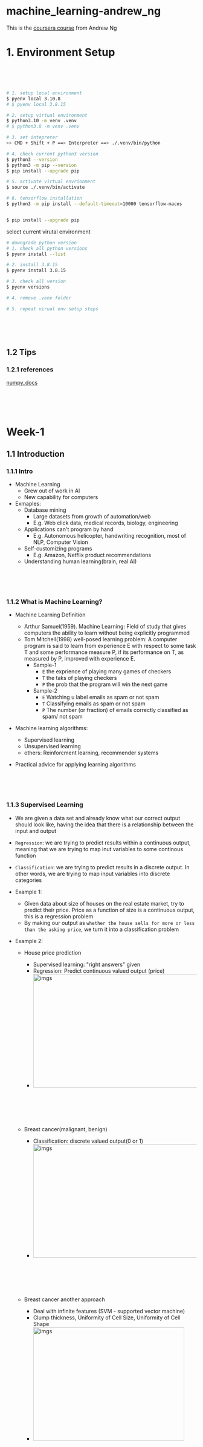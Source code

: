 # machine_learning-andrew_ng

This is the [coursera course](https://www.coursera.org/learn/machine-learning-course) from Andrew Ng

# 1. Environment Setup

<br><br><br>

```bash
# 1. setup local environment
$ pyenv local 3.10.8
# $ pyenv local 3.8.15

# 2. setup virtual environment
$ python3.10 -m venv .venv
# $ python3.8 -m venv .venv

# 3. set intepreter
>> CMD + Shift + P ==> Interpreter ==> ./.venv/bin/python

# 4. check current python3 version
$ python3 --version
$ python3 -m pip --version
$ pip install --upgrade pip

# 5. activate virtual envrionment
$ source ./.venv/bin/activate

# 6. tensorflow installation
$ python3 -m pip install --default-timeout=10000 tensorflow-macos


$ pip install --upgrade pip
```

select current virutal environment

```bash
# downgrade python version
# 1. check all python versions
$ pyenv install --list

# 2. install 3.8.15
$ pyenv install 3.8.15

# 3. check all version
$ pyenv versions

# 4. remove .venv folder

# 5. repeat virual env setup steps

```

<br><br><br>

## 1.2 Tips

### 1.2.1 references

[numpy_docs](https://numpy.org/doc/stable/index.html)

<br><br><br>

# Week-1

## 1.1 Introduction

### 1.1.1 Intro

- Machine Learning
  - Grew out of work in AI
  - New capability for computers
- Exmaples:
  - Database mining
    - Large datasets from growth of automation/web
    - E.g. Web click data, medical records, biology, engineering
  - Applications can't program by hand
    - E.g. Autonomous helicopter, handwriting recognition, most of NLP, Computer Vision
  - Self-customizing programs
    - E.g. Amazon, Netflix product recommendations
  - Understanding human learning(brain, real AI)

<br><br><br>

### 1.1.2 What is Machine Learning?

- Machine Learning Definition

  - Arthur Samuel(1959). Machine Learning: Field of study that gives computers the ability to learn without being explicitly programmed
  - Tom Mitchell(1998) well-posed learning problem: A computer program is said to learn from experience E with respect to some task T and some performance measure P, if its performance on T, as measured by P, improved with experience E.
    - Sample-1
      - `E` the exprience of playing many games of checkers
      - `T` the taks of playing checkers
      - `P` the prob that the program will win the next game
    - Sample-2
      - `E` Watching u label emails as spam or not spam
      - `T` Classifying emails as spam or not spam
      - `P` The number (or fraction) of emails correctly classified as spam/ not spam

- Machine learning algorithms:

  - Supervised learning
  - Unsupervised learning
  - others: Reinforcment learning, recommender systems

- Practical advice for applying learning algorithms

<br><br><br>

### 1.1.3 Supervised Learning

- We are given a data set and already know what our correct output should look like, having the idea that there is a relationship between the input and output
- `Regression`: we are trying to predict results within a continuous output, meaning that we are trying to map inut variables to some continous function

- `Classification`: we are trying to predict results in a discrete output. In other words, we are trying to map input variables into discrete categories

- Example 1:

  - Given data about size of houses on the real estate market, try to predict their price. Price as a function of size is a continuous output, this is a regression problem
  - By making our output as `whether the house sells for more or less than the asking price`, we turn it into a classification problem

- Example 2:

  - House price prediction

    - Supervised learning: "right answers" given
    - Regression: Predict continuous valued output (price)
    - <img src="./imgs/Xnip2023-02-09_14-55-58.jpg" alt="imgs" width="800" height="300"><br><br><br><br><br><br>

  - Breast cancer(malignant, benign)

    - Classification: discrete valued output(0 or 1)
    - <img src="./imgs/Xnip2023-02-09_14-59-40.jpg" alt="imgs" width="800" height="300"><br><br><br><br><br><br>

  - Breast cancer another approach
    - Deal with infinite features (SVM - supported vector machine)
    - Clump thickness, Uniformity of Cell Size, Uniformity of Cell Shape
    - <img src="./imgs/Xnip2023-02-09_15-01-53.jpg" alt="imgs" width="400" height="300"><br><br><br><br><br><br>

<br><br><br>

### 1.1.4 Unsupervised Learning

- Unsupervised Learning

  - We can derive structure from data where we don't neccessarily know the effect of the variables
  - we can derive this structure by clustering the data based on relationships among the variables in the data.
    - <img src="./imgs/Xnip2023-02-09_15-51-57.jpg" alt="imgs" width="350" height="300"><br><br><br><br><br><br>

- Example:
  - clustering: take a collection of 1,000,000 different genes, and find a way to automatically group these genes into groups that are somehow similar or related by different variables, such as lifespan, location, roles and so on
    - <img src="./imgs/Xnip2023-02-09_15-53-07.jpg" alt="imgs" width="800" height="200"><br><br><br><br><br><br>
    - <img src="./imgs/Xnip2023-02-09_15-54-07.jpg" alt="imgs" width="600" height="400"><br><br><br><br><br><br>
  - non-clustering: the "cocktail party algorithm", allows u to find structure in a chaotic environment (i.e. identityfing individual voices and music from a mesh of sounds at a cocktail party)
    - `[W,s,v] = svd((repmat(sum(x.*x, 1), size(x, 1), 1).*x)*x')`;
      - svd - singular value decomposition

<br><br><br>

## 1.2 Model and Cost Function

### 1.2.1 Model Representation

- x<sup>(i)</sup> denotes input
- y<sup>(i)</sup> denotes output
- (x<sup>(i)</sup>, y<sup>(i)</sup>); i = 1, ...,m - is called a training set
- to learn a function `h: X -> Y` so that h(x) i a "good" predictore for the corresponding value of y. this function called `hypothesis`

- Example
  - Housing Prices (Portland, OR)
    - supervised learning: given the "right answer" for each example in the data
    - Regression problem: predicted real-valued output
      - <img src="./imgs/Xnip2023-02-09_16-58-00.jpg" alt="imgs" width="600" height="250"><br><br><br><br><br><br>
      - <img src="./imgs/Xnip2023-02-09_16-59-09.jpg" alt="imgs" width="600" height="350"><br><br><br><br><br><br>
      - <img src="./imgs/Xnip2023-02-09_16-59-56.jpg" alt="imgs" width="600" height="350"><br><br><br><br><br><br>

### 1.2.2 Cost Function

- we can measure the accuracy of our hypothesis by using a `cost function`. this takes an average difference of all results of the hypothesis with inputs from x's and the actual ouput y's

  - <img src="./imgs/Xnip2023-02-13_15-00-33.jpg" alt="imgs" width="600" height="100"><br><br><br>
  - 1/2\*x where x is the mean of squares of h<sub>θ</sub>(x<sub>i</sub>) - y<sub>i</sub>, or the difference between `the predicted value and actual value` <br><br><br>

- this function is otherwise called the `Squared Error Function` or `Mean squared error`. The mean is halved (1/2) as a convenience for the computation of the gradient descent, ad the derivative term of the square function will cancel out the 1/2 term

  - <img src="./imgs/Xnip2023-02-13_14-53-25.jpg" alt="imgs" width="600" height="350"><br><br><br><br><br><br>
  - <img src="./imgs/Xnip2023-02-13_14-54-27.jpg" alt="imgs" width="600" height="350"><br><br><br><br><br><br>
  - <img src="./imgs/Xnip2023-02-13_14-54-49.jpg" alt="imgs" width="600" height="350"><br><br><br><br><br><br>

### 1.2.3 Cost Function Intuition I

- Our training data set is scattered on the x-y plane. We are trying to make a straight line pass through all these scattered data points. The best possible line will be such so that the average squared vertical distances of the scattered points from the line will be the least. In such case, the value of J(θ<sub>0</sub>, θ<sub>1</sub>) will be 0

  - <img src="./imgs/Xnip2023-02-13_15-39-44.jpg" alt="imgs" width="600" height="350"><br><br><br><br><br><br>

- when θ<sub>1</sub> = 1, we get a slope of 1 which goes through all single data in our model
- when θ<sub>1</sub> = 0.5, we see the vertical distance from out fit to the data points increase
  - <img src="./imgs/Xnip2023-02-13_15-39-15.jpg" alt="imgs" width="600" height="350"><br><br><br><br><br><br>
- we should try to minimize the cost function, in this case, θ<sub>1</sub> = 1 is our global minimum
  - <img src="./imgs/Xnip2023-02-13_15-26-07.jpg" alt="imgs" width="600" height="350"><br><br><br><br><br><br>

### 1.2.4 Cost Function Intuition II

- a contour line of two variable function has a constant value at all points of the same line
- The three green points below have the same value of J(θ<sub>0</sub>, θ<sub>1</sub>), the are found along the same line.

  - <img src="./imgs/Xnip2023-02-13_16-35-08.jpg" alt="imgs" width="600" height="350"><br><br><br><br><br><br>

- when θ<sub>0</sub> = 360 and θ<sub>1</sub> = 0, the value of J(θ<sub>0</sub>, θ<sub>1</sub>) contour plot gets closer to the center thus reducing the cost function error
  - <img src="./imgs/Xnip2023-02-13_16-38-21.jpg" alt="imgs" width="600" height="350"><br><br><br><br><br><br>
- the graph below minimizes the cost function as much as possible and consequently, the result of θ<sub>0</sub> and θ<sub>1</sub> tend to be around 0.12 and 250 respectively. Plotting those values on our graph seems to put our point in the center of the inner most `circle`

## 1.3 Parameter Learning

### 1.3.1 Gradient Descent

- we need to estimate the parameters in the hypothesis function. that's where `gradient descent` comes in. we put θ<sub>0</sub> on x axis and θ<sub>1</sub> on y axis, with the cost function on the vertical z axis.
- <img src="./imgs/Xnip2023-02-13_16-54-33.jpg" alt="imgs" width="600" height="350"><br><br><br><br><br><br>

  - if choose a different start point
    - <img src="./imgs/Xnip2023-02-13_16-54-56.jpg" alt="imgs" width="600" height="350"><br><br><br><br><br><br>

- the way we do this is by taking the derivative of our cost function. the slope of the tangent is the derivative at that point and it will give us a direction to move towards. - we make steps down the cost fucntion in the direction with the steepest descent - the size of each step is determined by the parameter `𝛂`, called learning rate

  - A smaller `𝛂` result in a smaller step
  - A larger `𝛂` result in a larger step
  - the direction in which the step is taken is determined by the partial derivative of J(θ<sub>0</sub>, θ<sub>1</sub>).
  - Depending on where on starts on the graph

- repeat until convergence:

  - j = 0,1 represents the feature index number
  - `:=` assignment operator
  - <img src="./imgs/Xnip2023-02-13_17-12-57.jpg" alt="imgs" width="300" height="70"><br><br><br><br><br><br>

- at each iteration j, one should simultaneously update the parameters θ<sub>1</sub>, θ<sub>2</sub>, ..., θ<sub>n</sub>. `Updating a specific parameter prior to calculating another one on the` j<sup>th</sup> `iteration would yield to a wrong implemention`

  - <img src="./imgs/Xnip2023-02-13_17-03-16.jpg" alt="imgs" width="600" height="350"><br><br><br><br><br><br>

<br><br><br>

### 1.3.2 Gradient Descent Intuition

- <img src="./imgs/Xnip2023-02-13_17-35-38.jpg" alt="imgs" width="600" height="350"><br><br><br><br><br><br>

- <img src="./imgs/Xnip2023-02-13_17-38-41.jpg" alt="imgs" width="600" height="350"><br><br><br><br><br><br>

- if θ<sub>1</sub> stays in local minimal, then it stays unchanged as slope is 0

  - <img src="./imgs/Xnip2023-02-13_17-40-12.jpg" alt="imgs" width="600" height="350"><br><br><br><br><br><br>

- Gradient descent can converge to local minimum, even with the learning rate `𝛂` fixed. As we approach a local minimum, gradient descent will automatically take smaller steps (slope to be 0 to the local minimum, so the slope is getting smaller). So no need to decrease `𝛂` over time
  - <img src="./imgs/Xnip2023-02-13_17-44-49.jpg" alt="imgs" width="600" height="350"><br><br><br><br><br><br>

<br><br><br>

### 1.3.3 Gradient Descent for linear regression

- Substitute our actual cost function and our actual hypothesis and modify equation to

  - m - size of the traning set
  - θ<sub>0</sub> - the constant
  - θ<sub>1</sub> - the constant, changing simultaneously with θ<sub>1</sub>
  - x<sub>i</sub>, y<sub>i</sub> are values of the given training set(data)
  - <img src="./imgs/Xnip2023-03-23_16-51-50.jpg" alt="imgs" width="600" height="350"><br><br><br><br><br><br>

- Derivative

  - <img src="./imgs/Xnip2023-03-23_16-55-36.jpg" alt="imgs" width="600" height="350"><br><br><br><br><br><br>

- The point of all this is that if we start with a guess for our hypothesis and then repeatedly apply these gradient descent equations, our hypothesis will become more and more accurate.

- `Batch Gradient Descent` (scale better in large dataset)

  - Each step of gradient descent uses all the training example
  - bowl shape - convex function
    - no local minimal but one global minimal
  - <img src="./imgs/Xnip2023-03-23_16-56-50.jpg" alt="imgs" width="600" height="350"><br><br><br><br><br><br>

- normal equation method

<br><br><br><br><br><br>

## 1.4 Linear Algrebra Review

<br><br><br>

### 1.4.1 Matrices and Vectors

- A<sub>ij</sub> = "i,j entry" in the i<sup>th</sup> row, j<sup>th</sup> column
- uppercase for matrix, lowercase for vector
- A vector with 'n' rows is referred to as an 'n'-dimensional vector.
- v<sub>j</sub> refers to the element in the ith row of the vector
- all our vectors and matrices will be 1-indexed. Note that for some programming languages, the arrays are 0-indexed.
- "Scalar" means that an object is a single value, not a vector or matrix.
- ℝ refers to the set of scalar real numbers.
- ℝ<sup>n</sup> refers to the set of n-dimensional vectors of real numbers

```py
% The ; denotes we are going back to a new row.
A = [1, 2, 3; 4, 5, 6; 7, 8, 9; 10, 11, 12]

% Initialize a vector
v = [1;2;3]

% Get the dimension of the matrix A where m = rows and n = columns
[m,n] = size(A)

% You could also store it this way
dim_A = size(A)

% Get the dimension of the vector v
dim_v = size(v)

% Now let's index into the 2nd row 3rd column of matrix A
A_23 = A(2,3)

```

<br><br><br>

### 1.4.2 Addition and Scalar mutiplication

- Addition and subtraction are element-wise
- In scalar multiplication, we simply multiply every element by the scalar value
- In scalar division, we simply divide every element by the scalar value

<br><br><br>

### 1.4.3 Matrix vector multiplication

- The result is a vector. The number of columns of the matrix must equal the number of rows of the vector.
- An m x n matrix multiplied by an n x 1 vector results in an m x 1 vector.

<br><br><br>

### 1.4.4 Matrix matrix multiplication

- <img src="./imgs/Xnip2023-03-23_19-06-04.jpg" alt="imgs" width="600" height="350"><br><br><br><br><br><br>

- prediction of first h<sub>θ</sub>

  - <img src="./imgs/Xnip2023-03-23_19-13-39.jpg" alt="imgs" width="600" height="350"><br><br><br><br><br><br>

- An m x n matrix multiplied by an n x o matrix results in an m x o matrix. In the above example, a 3 x 2 matrix times a 2 x 2 matrix resulted in a 3 x 2 matrix.

<br><br><br>

### 1.4.5 Matrix multiplication properties

- Commutative

  - reverse the order of matrices muliplication, it even result in different dimensions
  - <img src="./imgs/Xnip2023-03-23_19-21-25.jpg" alt="imgs" width="600" height="350"><br><br><br><br><br><br>

- Associative

  - <img src="./imgs/Xnip2023-03-23_19-20-59.jpg" alt="imgs" width="600" height="350"><br><br><br><br><br><br>

- `Identity Matrix`
  - <img src="./imgs/Xnip2023-03-23_19-25-39.jpg" alt="imgs" width="600" height="350"><br><br><br><br><br><br>

<br><br><br>

### 1.4.6 inverse and transpose

- Matrix inverse

  - [calculate inverse of matrix manually](https://www.youtube.com/watch?v=Fg7_mv3izR0)
  - <img src="./imgs/Xnip2023-03-23_19-40-09.jpg" alt="imgs" width="600" height="350"><br><br><br><br><br><br>

- Matrix transpose
  - <img src="./imgs/Xnip2023-03-23_19-43-46.jpg" alt="imgs" width="600" height="350"><br><br><br><br><br><br>

<br><br><br><br><br><br>

# Week-2

<br><br><br>

## 2.1 Environment setup instructions

<br><br><br>

## 2.2 Multivariate Linear Regression

<br><br><br>

### 2.2.1 Multiple Features

- Notation:

  - n = the number of features
  - m = the number of training examples
  - x<sup>(i)</sup> = input (features) of i<sup>th</sup> training example
  - x<sup>(i)</sup><sub>j</sub> = value of feature j in i<sup>th</sup> training example

  - <img src="./imgs/Xnip2023-03-27_08-23-03.jpg" alt="imgs" width="600" height="350"><br><br><br><br><br><br>

- hypothesis
  - The multivariable form of the hypothesis function accommodating these multiple features is as follows:
    - <img src="./imgs/Xnip2023-03-27_08-30-03.jpg" alt="imgs" width="700" height="80"><br><br><br>
  - 0 feature x<sup>(i)</sup><sub>0</sub> = 1
  - we can think about θ<sub>0</sub> as the basic price of a house, θ<sub>1</sub> as the price per square meter, θ<sub>2</sub> as the price per floor, etc. x<sub>1</sub> will be the number of square meters in the house, x<sub>2</sub> the number of floors, etc.
  - <img src="./imgs/Xnip2023-03-27_08-28-42.jpg" alt="imgs" width="600" height="350"><br><br><br><br><br><br>

<br><br><br>

### 2.2.2 Gradient Descent for multiple variables

- Basic theory

  - <img src="./imgs/Xnip2023-03-27_08-36-08.jpg" alt="imgs" width="600" height="350"><br><br><br><br><br><br>

- Gradient Descent

  - the gradient descent equation itself is generally the same form; we just have to repeat it for our 'n' features
  - <img src="./imgs/Xnip2023-03-27_08-40-44.jpg" alt="imgs" width="600" height="350"><br><br><br>

  - repeat until convergence:
  - <img src="./imgs/Xnip2023-03-27_08-41-41.jpg" alt="imgs" width="600" height="100"><br><br><br><br><br><br>

<br><br><br>

### 2.2.3 Gradient Descent in Practice I - Feature Scaling

- We can speed up gradient descent by having each of our input values in roughly the same range.

- `Feature Scaling`
  - Idea **make sure features are on a similar scale**.
    - or gradient descent will take a long time to converge
    - <img src="./imgs/Xnip2023-03-27_08-59-57.jpg" alt="imgs" width="600" height="350"><br><br><br><br><br><br>
  - get every feature into approximately a -1 <= x<sub>i</sub> <= 1 range
    - <img src="./imgs/Xnip2023-03-27_09-02-24.jpg" alt="imgs" width="600" height="350"><br><br><br><br><br><br>
- `Mean normalization`
  - Replace x<sub>i</sub> with x<sub>i</sub> - 𝜇<sub>i</sub> to make features have approximately zero mean (do not apply to x<sub>0</sub> = 1)
  - 𝜇<sub>i</sub> - `average` of all the values for feature (i)
  - s<sub>i</sub> - range of (max_value - min_value), the standard deviation
  - <img src="./imgs/Xnip2023-03-27_09-10-12.jpg" alt="imgs" width="600" height="350"><br><br><br><br><br><br>

<br><br><br>

### 2.2.4 Gradient Descent in Practice II - Learning Rate

- Gradient descent

  - **Debugging gradient descent**: how to make sure gradient descent is working correctly
    J(θ) should decrease after every iteration

    - <img src="./imgs/Xnip2023-03-27_09-21-54.jpg" alt="imgs" width="600" height="350"><br><br><br><br><br><br>

  - **Automatic convergence test**: eclare convergence if J(θ) decreases by less than E in one iteration, where E is some small value such as 10<sup>−3</sup>. However in practice it's difficult to choose this threshold value

  - how to choose learning rate `𝛼`
    - <img src="./imgs/Xnip2023-03-27_09-16-54.jpg" alt="imgs" width="500" height="100"><br><br><br><br><br><br>
    - if graph as below, the cost function is increasing, you probably need use a smaller learning rate `𝛼`
    - for sufficiently small `𝛼`, J(θ) should decrease on every iteration
    - but if `𝛼` is too small, gradient descent can be slow to converge
      - <img src="./imgs/Xnip2023-03-27_09-25-33.jpg" alt="imgs" width="600" height="350"><br><br><br><br><br><br>

- Summary
  - if `𝛼` is too small: slow convergence
  - if `𝛼` is too large: J(θ) may not decrease on every iteration; may not converge
  - to chooes `𝛼`, try (3x than previous)
    - .... -.001, 0.003, 0.01, 0.03, 0.1, 0.3, 1, ...

<br><br><br>

### 2.2.5 Features and Polynomial Regression

- Housing prices prediction

  - h<sub></sub>(x) = θ<sub>0</sub> + θ<sub>1</sub> x _frontage_ + θ<sub>2</sub> x _depth_
    - <img src="./imgs/Xnip2023-03-27_09-56-04.jpg" alt="imgs" width="600" height="350"><br><br><br><br><br><br>

- Choice of features

## 2.3 Computing Parameters Analytically

<br><br><br>

### 2.3.1 Normal Equation

- Intuition

  - how to minimize a quadratic function?
  - <img src="./imgs/Xnip2023-03-27_10-30-54.jpg" alt="imgs" width="600" height="350"><br><br><br><br><br><br>

- Equation

  - <img src="./imgs/Xnip2023-03-27_10-31-38.jpg" alt="imgs" width="600" height="350"><br><br><br><br><br><br>

- example

  - <img src="./imgs/Xnip2023-03-27_10-50-27.jpg" alt="imgs" width="600" height="350"><br><br><br><br><br><br>

- 𝜃 = (X<sup>T</sup> X)<sup>-1</sup> X<sup>T</sup> y

  - <img src="./imgs/Xnip2023-03-30_08-41-57.jpg" alt="imgs" width="600" height="350"><br><br><br><br><br><br>

- when `gradient descent`, when `normal equation`
  - <img src="./imgs/Xnip2023-03-30_08-45-49.jpg" alt="imgs" width="600" height="350"><br><br><br><br><br><br>

<br><br><br>

### 2.3.2 Normal Equation Noninvertibility

- Normal equation

  - <img src="./imgs/Xnip2023-03-30_08-58-14.jpg" alt="imgs" width="600" height="350"><br><br><br><br><br><br>

- what if is X<sup>T</sup>X non-invertible `Rarely`
  - Redundant features (linearly dependent) `Delete redundant feature`
    - e.g. x1 = size in feet<sup>2</sup>
    - x2 = size in m<sup>2</sup>
  - Too many features (e.g. m <= n)
    - Delete some features, or use regularization

<br><br><br>

## 2.4 Submitting Programming Assignments

### 2.4.1 Working on and submitting programming assignments (using python package - numpy)

<br><br><br><br><br><br>

## 2.5 Python/ Octave/ Matlab tutorial

### 2.5.7 Vectorization

- <img src="./imgs/Xnip2023-04-03_15-55-32.jpg" alt="imgs" width="600" height="350"><br><br><br><br><br><br>
- <img src="./imgs/Xnip2023-04-03_15-59-39.jpg" alt="imgs" width="600" height="350"><br><br><br><br><br><br>
- <img src="./imgs/Xnip2023-04-03_16-00-37.jpg" alt="imgs" width="600" height="350"><br><br><br><br><br><br>
- <img src="./imgs/Xnip2023-04-03_16-11-10.jpg" alt="imgs" width="600" height="350"><br><br><br><br><br><br>

<br><br><br><br><br><br>

# Week-3

## 3.1 Classification and Representation

### 3.1.1 Logistic regression - Classification

1. classification
   - we will focus on the **binary classification problem** in which y can take on only two values, 0 and 1.
   - <img src="./imgs/Xnip2023-04-03_16-24-29.jpg" alt="imgs" width="600" height="350"><br><br><br><br><br><br>
   - <img src="./imgs/Xnip2023-04-03_16-36-13.jpg" alt="imgs" width="600" height="350"><br><br><br><br><br><br>
   - <img src="./imgs/Xnip2023-04-03_16-39-13.jpg" alt="imgs" width="600" height="350"><br><br><br><br><br><br>

### 3.1.2 Logistic regression - Hypothesis representation

1. Logistic Regression Model
   - <img src="./imgs/Xnip2023-04-04_07-39-58.jpg" alt="imgs" width="600" height="350"><br><br><br><br><br><br>
2. interpretation of Hypothesis output
   - probability that y = 1, given x, parameterized by θ
   - <img src="./imgs/Xnip2023-04-04_07-44-54.jpg" alt="imgs" width="600" height="350"><br><br><br><br><br><br>

### 3.1.3 Logistic regression - Decision Boundary

1. Logistic regression

   - <img src="./imgs/Xnip2023-04-04_07-53-12.jpg" alt="imgs" width="600" height="350"><br><br><br><br><br><br>
   - <img src="./imgs/Xnip2023-04-04_08-09-32.jpg" alt="imgs" width="300" height="100"><br><br><br><br><br><br>

2. Decision Boundary

   - this line called decision boundary
   - <img src="./imgs/Xnip2023-04-04_07-58-50.jpg" alt="imgs" width="600" height="350"><br><br><br><br><br><br>

3. Non-linear decision boundaries
   - <img src="./imgs/Xnip2023-04-04_08-06-54.jpg" alt="imgs" width="600" height="350"><br><br><br><br><br><br>

<br><br><br><br><br><br>

## 3.2 Logistic Regression Model

### 3.2.1 Cost Function

1. Cost function

   - <img src="./imgs/Xnip2023-04-04_09-10-50.jpg" alt="imgs" width="600" height="350"><br><br><br><br><br><br>
   - <img src="./imgs/Xnip2023-04-04_09-15-22.jpg" alt="imgs" width="600" height="350"><br><br><br><br><br><br>

2. Logistic regression cost function
   - <img src="./imgs/Xnip2023-04-04_09-20-20.jpg" alt="imgs" width="600" height="350"><br><br><br><br><br><br>
   - y = 1
     - If our correct answer 'y' is 0, then the cost function will be 0 if our hypothesis function also outputs 0. If our hypothesis approaches 1, then the cost function will approach infinity.
     - <img src="./imgs/Xnip2023-04-04_09-22-32.jpg" alt="imgs" width="600" height="350"><br><br><br><br><br><br>
   - y = 0
     - If our correct answer 'y' is 1, then the cost function will be 0 if our hypothesis function outputs 1. If our hypothesis approaches 0, then the cost function will approach infinity.
     - <img src="./imgs/Xnip2023-04-04_09-28-43.jpg" alt="imgs" width="600" height="350"><br><br><br><br><br><br>

### 3.2.2 Simplified cost function and gradient descent

1. logistic regression cost function

   - <img src="./imgs/Xnip2023-04-04_09-46-57.jpg" alt="imgs" width="600" height="350"><br><br><br><br><br><br>
   - <img src="./imgs/Xnip2023-04-04_09-49-09.jpg" alt="imgs" width="600" height="350"><br><br><br><br><br><br>
   - vectorized implementation
     - <img src="./imgs/Xnip2023-04-04_10-05-42.jpg" alt="imgs" width="600" height="350"><br><br><br><br><br><br>

2. Gradient Descent
   - <img src="./imgs/Xnip2023-04-04_09-51-26.jpg" alt="imgs" width="600" height="350"><br><br><br><br><br><br>
   - <img src="./imgs/Xnip2023-04-04_10-02-29.jpg" alt="imgs" width="600" height="350"><br><br><br><br><br><br>

### 3.2.3 Advanced optimization

1. optimization

   - <img src="./imgs/Xnip2023-04-04_10-09-33.jpg" alt="imgs" width="600" height="350"><br><br><br><br><br><br>
   - Conjugate gradient
   - [BFGS](https://en.wikipedia.org/wiki/Broyden%E2%80%93Fletcher%E2%80%93Goldfarb%E2%80%93Shanno_algorithm)
   - [L-BFGS](https://en.wikipedia.org/wiki/Limited-memory_BFGS)
     - <img src="./imgs/Xnip2023-04-04_10-27-44.jpg" alt="imgs" width="600" height="350"><br><br><br><br><br><br>

2. example
   - <img src="./imgs/Xnip2023-04-04_10-58-17.jpg" alt="imgs" width="600" height="350"><br><br><br><br><br><br>
   - <img src="./imgs/Xnip2023-04-04_16-35-55.jpg" alt="imgs" width="600" height="350"><br><br><br><br><br><br>

<br><br><br><br><br><br>

## 3.3 Multiclass Classification

### 3.3.1 Multiclass classification: one-vs-all

1. Multiclass classification

   - <img src="./imgs/Xnip2023-04-04_16-41-15.jpg" alt="imgs" width="600" height="350"><br><br><br><br><br><br>
   - <img src="./imgs/Xnip2023-04-04_16-42-30.jpg" alt="imgs" width="600" height="350"><br><br><br><br><br><br>

2. one-vs-all (one-vs-rest)
   - <img src="./imgs/Xnip2023-04-04_16-45-26.jpg" alt="imgs" width="600" height="350"><br><br><br><br><br><br>
   - <img src="./imgs/Xnip2023-04-04_16-54-41.jpg" alt="imgs" width="600" height="350"><br><br><br><br><br><br>

<br><br><br><br><br><br>

## 3.4 Solving the problem of overfitting

### 3.4.1 The problem of overfitting

1. Linear regression

   - <img src="./imgs/Xnip2023-04-04_17-38-16.jpg" alt="imgs" width="600" height="350"><br><br><br><br><br><br>

2. Logistic regression

   - <img src="./imgs/Xnip2023-04-04_17-40-59.jpg" alt="imgs" width="600" height="350"><br><br><br><br><br><br>

3. Addressing overfitting

   - <img src="./imgs/Xnip2023-04-04_17-43-42.jpg" alt="imgs" width="600" height="350"><br><br><br><br><br><br>

   - Options:
     1. Reduce number of features
        - Manually select which features to keep
        - model selection algorithm (later in course)
     2. Regularization
        - Keep all the features, but reduce magnitude/ values of parameters
        - Regularization works well when we have a lot of slightly useful features (Works well when we have a lot of features, each of which contributes a bit to predicting y.)

### 3.4.2 Cost function

1. Intuition
   - <img src="./imgs/Xnip2023-04-19_10-04-15.jpg" alt="imgs" width="600" height="350"><br><br><br><br><br><br>
2. `Regularization`

   - <img src="./imgs/Xnip2023-04-19_09-55-27.jpg" alt="imgs" width="600" height="350"><br><br><br><br><br><br>
   - <img src="./imgs/Xnip2023-04-19_09-59-15.jpg" alt="imgs" width="600" height="350"><br><br><br><br><br><br>

3. if 𝞴 is too large (regularization parameter)
   - <img src="./imgs/Xnip2023-04-19_10-02-47.jpg" alt="imgs" width="600" height="350"><br><br><br><br><br><br>

### 3.4.3 Regularized Linear Regression

1. Regularized linear regression
   - <img src="./imgs/Xnip2023-04-23_06-41-53.jpg" alt="imgs" width="600" height="350"><br><br><br><br><br><br>
2. Gradient descent

   - <img src="./imgs/Xnip2023-04-19_10-25-40.jpg" alt="imgs" width="600" height="350"><br><br><br><br><br><br>

3. Normal equation

   - <img src="./imgs/Xnip2023-04-19_10-28-32.jpg" alt="imgs" width="600" height="350"><br><br><br><br><br><br>

4. Non-invertibility (optional/ advanced)

### 3.4.4 Regularized Logistic Regression

- Regularized Logistic Regression
  - <img src="./imgs/Xnip2023-04-23_06-51-02.jpg" alt="imgs" width="600" height="350"><br><br><br><br><br><br>
- Gradient descent
  - <img src="./imgs/Xnip2023-04-23_06-50-36.jpg" alt="imgs" width="600" height="350"><br><br><br><br><br><br>
- Advanced optimization
  - <img src="./imgs/Xnip2023-04-23_06-56-45.jpg" alt="imgs" width="600" height="350"><br><br><br><br><br><br>

<br><br><br><br><br><br>

# Week-4

## 4.1 Motivations

### 4.1.1 Non-linear Hypotheses

1. Non-linear classification
   - <img src="./imgs/Xnip2023-04-23_07-30-26.jpg" alt="imgs" width="600" height="350"><br><br><br><br><br><br>
2. Computer vision; car detection

   - <img src="./imgs/Xnip2023-04-23_07-31-58.jpg" alt="imgs" width="600" height="350"><br><br><br><br><br><br>
   - <img src="./imgs/Xnip2023-04-23_07-32-19.jpg" alt="imgs" width="600" height="350"><br><br><br><br><br><br>
   - <img src="./imgs/Xnip2023-04-23_07-37-38.jpg" alt="imgs" width="600" height="350"><br><br><br><br><br><br>

   - features = (50 \* 50)<sup>2</sup> / 2

<br><br><br><br><br><br>

### 4.1.2 Neurons and the Brain

1. Neural Networks

   - Origins: Algorithms that try to mimic the brain
   - Was very widely used in 80s and early 90s; popularity diminished in late 90s
   - Recent resurgence: state-of-the-art technique for many applications

2. the 'one learning algorithm' hypothesis

   - Auditory cortex learns to see
   - <img src="./imgs/Xnip2023-04-23_07-48-53.jpg" alt="imgs" width="600" height="350"><br><br><br><br><br><br>
   - somatosensory cortex learns to see
   - <img src="./imgs/Xnip2023-04-23_07-51-07.jpg" alt="imgs" width="600" height="350"><br><br><br><br><br><br>
   - <img src="./imgs/Xnip2023-04-23_07-53-50.jpg" alt="imgs" width="600" height="350"><br><br><br><br><br><br>

## 4.2 Neural Networks

## 4.2.1 Model Representation I

1. Neuron in the brain

   - <img src="./imgs/Xnip2023-04-23_09-58-29.jpg" alt="imgs" width="600" height="350"><br><br><br><br><br><br>
   - <img src="./imgs/Xnip2023-04-23_10-01-04.jpg" alt="imgs" width="600" height="350"><br><br><br><br><br><br>

2. Neuron model: logistic unit

   - <img src="./imgs/Xnip2023-04-23_10-41-16.jpg" alt="imgs" width="600" height="350"><br><br><br><br><br><br>

3. Neural Network

   - <img src="./imgs/Xnip2023-04-23_10-49-41.jpg" alt="imgs" width="600" height="350"><br><br><br><br><br><br>
   - <img src="./imgs/Xnip2023-04-23_10-54-10.jpg" alt="imgs" width="600" height="350"><br><br><br><br><br><br>

   - **If network has s<sub>j</sub> units in layer j and s<sub>j+1</sub> units in layer j+1, then θ<sup>(j)</sup> will be of dimension s<sub>j+1</sub> X (s<sub>j</sub>+1)**
   - The +1 comes from the addition in θ<sup>(j)</sup> of the "bias nodes," x<sub>0</sub> and θ<sub>0</sub><sup>(j)</sup>. `In other words the output nodes will not include the bias nodes while the inputs will.`
   - Example: If layer 1 has 2 input nodes and layer 2 has 4 activation nodes. Dimension ofθ<sup>(1)</sup> is going to be 4x3 where s<sub>j</sub>=2 and s<sub>j+1</sub> =4, so s<sub>j+1</sub> x (s<sub>j</sub> + 1) = 4 x 3

## 4.2.2 Model Representation II

[link](https://www.coursera.org/learn/machine-learning-course/supplement/YlEVx/model-representation-ii)

1. Forward propagation: Vectorized implementation

   - <img src="./imgs/Xnip2023-04-24_09-15-53.jpg" alt="imgs" width="600" height="350"><br><br><br><br><br><br>

2. Neural Network learning its own features

   - <img src="./imgs/Xnip2023-04-24_09-20-48.jpg" alt="imgs" width="600" height="350"><br><br><br><br><br><br>

3. Other network architecture
   - <img src="./imgs/Xnip2023-04-24_09-26-38.jpg" alt="imgs" width="600" height="350"><br><br><br><br><br><br>

## 4.3 Applications

### 4.3.1 Examples and Intuitions I

1. Non-linear claasification example: XOR/ XNOR

   - <img src="./imgs/Xnip2023-04-24_09-49-52.jpg" alt="imgs" width="600" height="350"><br><br><br><br><br><br>

2. Simple example: AND

   - <img src="./imgs/Xnip2023-04-24_10-01-14.jpg" alt="imgs" width="600" height="350"><br><br><br><br><br><br>

3. Example: OR function
   - <img src="./imgs/Xnip2023-04-24_10-01-14.jpg" alt="imgs" width="600" height="350"><br><br><br><br><br><br>

### 4.3.2 Examples and Intuitions II

1. Negation

   - if and only if x1 = x2 = 0, h(x) = 1
   - <img src="./imgs/Xnip2023-04-24_10-12-43.jpg" alt="imgs" width="600" height="350"><br><br><br><br><br><br>

2. Putting it together: x1 XNOR x2

   - <img src="./imgs/Xnip2023-04-24_10-20-12.jpg" alt="imgs" width="600" height="350"><br><br><br><br><br><br>

3. Neural Network intuition

   - <img src="./imgs/Xnip2023-04-24_10-21-00.jpg" alt="imgs" width="600" height="350"><br><br><br><br><br><br>

4. Handwritten digit classification
   - <img src="./imgs/Xnip2023-04-24_10-25-50.jpg" alt="imgs" width="600" height="350"><br><br><br><br><br><br>

### 4.3.3 Multiclass Classification

1. multiple output units: one-vs-all

   - <img src="./imgs/Xnip2023-04-24_11-09-07.jpg" alt="imgs" width="600" height="350"><br><br><br><br><br><br>
   - <img src="./imgs/Xnip2023-04-24_11-10-37.jpg" alt="imgs" width="600" height="350"><br><br><br><br><br><br>

2. Question
   - `add one more bias unit`: `(5 + 1) x 10`
   - <img src="./imgs/Xnip2023-04-24_11-14-16.jpg" alt="imgs" width="600" height="350"><br><br><br><br><br><br>

## 4.4 Review

<br><br><br><br><br><br>

# 5. Neural Network Learning

## 5.1 Cost Function and Backpropagation

### 5.1.1 Cost Function

1. Neural Network (classification)
   - <img src="./imgs/Xnip2023-04-25_08-58-11.jpg" alt="imgs" width="600" height="350"><br><br><br><br><br><br>
2. Cost function
   - the doulbe sum simply adds up the logistic regression costs calculated for each cell in the ouput layer
   - the triple sum simply adds up the squares of all the individual Θs in the entire network
   - the i in the triple sum does not refer to training example i
   - <img src="./imgs/Xnip2023-04-25_09-16-42.jpg" alt="imgs" width="600" height="350"><br><br><br><br><br><br>

### 5.1.2 Backpropagation Algorithm

- Backpropagation is neural-network terminology for minimizing our cost function.
- [doc_ref](https://www.coursera.org/learn/machine-learning-course/supplement/pjdBA/backpropagation-algorithm)

1. Gradient computation

   - <img src="./imgs/Xnip2023-04-25_09-33-57.jpg" alt="imgs" width="600" height="350"><br><br><br><br><br><br>
   - <img src="./imgs/Xnip2023-04-25_09-33-33.jpg" alt="imgs" width="600" height="350"><br><br><br><br><br><br>

2. Gradient computation: Backpropagation algorithm

   - inorder to compute derivative, use backpropagation
   - a<sup>(4)</sup><sub>j</sub> - activation of layer 4 node j unit
   - y<sub>j</sub> - j<sub>th</sub> element of vector y in our label training set
   - <img src="./imgs/Xnip2023-04-25_09-43-46.jpg" alt="imgs" width="600" height="350"><br><br><br><br><br><br>

3. Backpropagation algorithm
   - <img src="./imgs/Xnip2023-04-25_09-47-28.jpg" alt="imgs" width="600" height="350"><br><br><br><br><br><br>

### 5.1.3 Backpropagation Intuition

1. Forward propagation

   - <img src="./imgs/Xnip2023-06-20_11-24-23.jpg" alt="imgs" width="600" height="350"><br><br><br><br><br><br>

2. what is backpropagation doing?

   - <img src="./imgs/Xnip2023-06-20_11-26-37.jpg" alt="imgs" width="600" height="350"><br><br><br><br><br><br>

3. Forward propagation

   - difference between actual value y<sup>(i)</sup> and what was the value predicted a<sup>(4)</sup><sub>1</sub>
   - <img src="./imgs/Xnip2023-06-20_11-36-00.jpg" alt="imgs" width="600" height="350"><br><br><br><br><br><br>

4. [Reading](https://www.coursera.org/learn/machine-learning-course/supplement/v5Bu8/backpropagation-intuition)
   - <img src="./imgs/Xnip2023-06-20_12-33-42.jpg" alt="imgs" width="600" height="350"><br><br><br><br><br><br>



<br><br><br>

## 5.2 Backpropagation in Practice 

<br><br><br>

### 5.2.1 Implementation note: unrollling parameters

0. Principle

   - In order to use optimizing functions such as "fminunc()", we will want to "unroll" all the elements and put them into one long vector:

1. Example

   - pullout 1 ~ 110, then pullout 111~220, then pollout 221~231 elements
   - <img src="./imgs/Xnip2023-06-20_13-26-01.jpg" alt="imgs" width="600" height="350"><br><br><br><br><br><br>

   - 1~60, 61~71
   - <img src="./imgs/Xnip2023-06-20_13-30-00.jpg" alt="imgs" width="600" height="350"><br><br><br><br><br><br>

2. Learning algorithm
   - <img src="./imgs/Xnip2023-06-20_14-07-11.jpg" alt="imgs" width="600" height="350"><br><br><br><br><br><br>

<br><br><br>

### 5.2.2 Gradient Checking

1. Numerical estimation of gradients

   - <img src="./imgs/Xnip2023-06-21_09-03-35.jpg" alt="imgs" width="600" height="350"><br><br><br><br><br><br>

2. Parameter vector θ

   - <img src="./imgs/Xnip2023-06-21_09-11-28.jpg" alt="imgs" width="600" height="350"><br><br><br><br><br><br>

3. Calculation

   - <img src="./imgs/Xnip2023-06-21_09-14-53.jpg" alt="imgs" width="600" height="350"><br><br><br><br><br><br>

4. Implementation Note:

   - Implement backprop to compute `DVec` (unrolled D<sup>(1)</sup>, D<sup>(2)</sup>, D<sup>(3)</sup>) .
   - Implement numerical gradient check to compute `gradApprox`
   - Make sure they give similar values
   - Turn off gradient checking. Using backprop code forlearing
   - numberical estimation of gradients is very `computational expensive`

5. Important
   - Be sure to disable your gradient checking code before training your classifier.If you run numerical gradient computation on every iteration of gradient descent (or in the inner loop of `costFuction(...)`) your code will be very slow

<br><br><br>

### 5.2.3 Random Initialization

1. Zero initialization

   - when backpropagate, all nodes will update to the same value repeatedly.
   - <img src="./imgs/Xnip2023-06-21_09-41-23.jpg" alt="imgs" width="600" height="350"><br><br><br><br><br><br>

2. Random initialization: symmetry breaking

   - instead we can randomly initialize our weights for our 𝜣 matrices using the follwing method
   - <img src="./imgs/Xnip2023-06-21_09-44-45.jpg" alt="imgs" width="600" height="350"><br><br><br><br><br><br>
   - hence we initialize each 𝜣<sup>(l)</sup><sub>ij</sub>, l - hidden layer l. to a randome value between [-𝜀,𝜀]. Using the above formula guarantees that we get the desired bound. the same procedure applies to all the 𝜣's

   ```python
    # If the dimensions of Theta1 is 10x11, Theta2 is 10x11 and Theta3 is 1x11.

    Theta1 = rand(10,11) * (2 * INIT_EPSILON) - INIT_EPSILON;
    Theta2 = rand(10,11) * (2 * INIT_EPSILON) - INIT_EPSILON;
    Theta3 = rand(1,11) * (2 * INIT_EPSILON) - INIT_EPSILON;
   ```

3. quiz
   - <img src="./imgs/Xnip2023-06-21_09-48-00.jpg" alt="imgs" width="600" height="350"><br><br><br><br><br><br>

### 5.2.4 Putting it Together

1. Training a neural network

   - Number of input units = dimension of features x<sup>(i)</sup>
   - Number of output units = number of classes
   - Number of hidden units per layer = usually more the better (must balance with cost of computation as it increases with more hidden units)
   - Defaults: 1 hidden layer. If you have more than 1 hidden layer, then it is recommended that you have the same number of units in every hidden layer.
   - <img src="./imgs/Xnip2023-06-21_10-14-23.jpg" alt="imgs" width="600" height="350"><br><br><br><br><br><br>

2. Steps of training a neural network

   1. Randomly initialize weights. (normally relatively small near 0)
   2. Implement forward propagation to get h<sub>𝜣</sub>(x<sup>(i)</sup>) for any x<sup>(i)</sup>. (get estimated value of y)
   3. Implement code to compute cost function J(𝜣)
   4. Implement backprop to compute partial derivatives 𝜕/(𝜕𝜣<sup>(l)</sup><sub>jk</sub>)J(𝜣)
      - <img src="./imgs/Xnip2023-06-21_10-25-01.jpg" alt="imgs" width="600" height="350"><br><br><br><br><br><br>
   5. use gradient checking to compare 𝜕/(𝜕𝜣<sup>(l)</sup><sub>jk</sub>)J(𝜣) computed using `backpropagation` vs. using `numerical estimate` of gradient of J(𝜣). then disable gradient checking code
   6. use gradient descent or advanced optimization method with backpropagation to try to minimize J(𝜣) as a function of parameters 𝜣. (non-convex, might be stuck on local optimal. But normally gradient descent can get a pretty good local minimal if it's not global minimal )
      - <img src="./imgs/Xnip2023-06-21_11-39-20.jpg" alt="imgs" width="600" height="350"><br><br><br><br><br><br>

3. matplot
   1. backpropagation computes the direction of gradient.
   2. gradient descent seek a route down to the hill
      - <img src="./imgs/Xnip2023-06-27_14-40-50.jpg" alt="imgs" width="600" height="350"><br><br><br><br><br><br>
4. quiz
   - <img src="./imgs/Xnip2023-06-27_14-43-06.jpg" alt="imgs" width="600" height="350"><br><br><br><br><br><br>


<br><br><br>

## 5.3 Application of Neural Networks

<br><br><br>

### 5.3.1 Autonomous Driving

1. using backpropagation to train

<br><br><br><br><br><br>

# 6. Advice for Applying Machine Learning

<br><br><br>

## 6.1 Evaluating a learning algorithm

### 6.1.1 Deciding what to try next

1. Debugging a learning algorithm

   - hypothesis makes unacceptably large errors in its predictions, what should u try next?
     - Get more training examples
     - Try smaller sets of features
     - Try getting additional features
     - Try adding polynomial features
     - Try decreasing 𝜆
     - Try increasing 𝜆
     - <img src="./imgs/Xnip2023-06-28_11-24-20.jpg" alt="imgs" width="600" height="350"><br><br><br><br><br><br>

2. Machine learning diagonostic
   - diagostis: a test that you can to gain insight what is/isn't working with a learning algorithm, and gain guidance as to how best to improve its performance
   - diagostics can take time to implement, but doing so can be a very good use of your time.
3. quiz
   - <img src="./imgs/Xnip2023-06-28_11-28-38.jpg" alt="imgs" width="600" height="350"><br><br><br><br><br><br>

<br><br><br>

### 6.1.2 Evaluating a hypothesis

1. Fails to generalize to new examples not in training set

   - <img src="./imgs/Xnip2023-06-28_11-35-13.jpg" alt="imgs" width="600" height="350"><br><br><br><br><br><br>

2. Dataset

   - split 70/30 (make sure your data randomly shuffle before use it )
   - <img src="./imgs/Xnip2023-06-28_13-31-54.jpg" alt="imgs" width="600" height="350"><br><br><br><br><br><br>
   - overfitting quiz
   - <img src="./imgs/Xnip2023-06-28_11-39-55.jpg" alt="imgs" width="600" height="350"><br><br><br><br><br><br>

3. Training/ testing procedure for linear regression

   - learn parameter θ from training data (minimizing training error J(θ))
   - Compute test set error
   - <img src="./imgs/Xnip2023-06-28_13-34-40.jpg" alt="imgs" width="600" height="350"><br><br><br><br><br><br>

4. Training/ testing procesdure for logistic regression

   - learn parameter θ from training data
   - compute test set error
   - misclassification error (0/1 misclassification error)
   - <img src="./imgs/Xnip2023-06-28_13-37-28.jpg" alt="imgs" width="600" height="350"><br><br><br><br><br><br>

5. [ref](https://www.coursera.org/learn/machine-learning-course/supplement/aFpD3/evaluating-a-hypothesis)


<br><br><br>

### 6.1.3 Model selection and train/validation/test sets

1. Overfitting example

   - <img src="./imgs/Xnip2023-06-28_13-48-44.jpg" alt="imgs" width="600" height="350"><br><br><br><br><br><br>

2. Model selection

   - <img src="./imgs/Xnip2023-06-28_14-23-29.jpg" alt="imgs" width="600" height="350"><br><br><br><br><br><br>

3. Evaluting your hypothesis

   - Traning set 60%
   - cross validation set (cv) 20%
   - test set 20%
   - <img src="./imgs/Xnip2023-06-28_14-25-22.jpg" alt="imgs" width="600" height="350"><br><br><br><br><br><br>

4. Train/ validation/ test error

   - <img src="./imgs/Xnip2023-06-28_14-26-11.jpg" alt="imgs" width="600" height="350"><br><br><br><br><br><br>

5. test on cross validation set

   - pick the one with lowest cross validation error
   - <img src="./imgs/Xnip2023-06-28_14-28-31.jpg" alt="imgs" width="600" height="350"><br><br><br><br><br><br>

6. Calculate three separate error values

   1. Optimize the parameters θ using the training set for each polynomial degree
   2. find the polynomial degress d with the least error using the cross validation set
   3. estimate the generalization error using the test set with J<sub>test</sub>(𝜣<sup>d</sup>), (d = theta from polynomial with lower error)

7. quiz

   - <img src="./imgs/Xnip2023-06-28_14-32-30.jpg" alt="imgs" width="600" height="350"><br><br><br><br><br><br>

8. [ref](https://www.coursera.org/learn/machine-learning-course/supplement/XHQqO/model-selection-and-train-validation-test-sets)

<br><br><br>

## 6.2 Bias vs. Variance

### 6.2.1 Diagnosing Bias vs. Variance

1. Bias/ variance

   - <img src="./imgs/Xnip2023-06-28_15-12-35.jpg" alt="imgs" width="600" height="350"><br><br><br><br><br><br>

   - Training error:
   - Cross validation error:
     - d = 1, underfitting, high bias
     - d = 4, overfitting, high variance
     - <img src="./imgs/Xnip2023-06-28_15-17-03.jpg" alt="imgs" width="600" height="350"><br><br><br><br><br><br>

2. Diagonosing bias vs. variance

   - Suppose your learning algorithm is performing less well than you were hoping. (J<sub>cv</sub>(θ) or J<sub>test</sub>(θ) is high.) is it a bias problem or a variance problem?
   - <img src="./imgs/Xnip2023-06-28_15-25-23.jpg" alt="imgs" width="600" height="350"><br><br><br><br><br><br>

3. quiz

   - <img src="./imgs/Xnip2023-06-28_15-24-56.jpg" alt="imgs" width="600" height="350"><br><br><br><br><br><br>

4. summation

   - We need to distinguish whether bias or variance is the problem contributing to bad predictions.
   - High bias is underfitting and high variance is overfitting. Ideally, we need to find a golden mean between these two.
   - <img src="./imgs/Xnip2023-06-28_16-31-35.jpg" alt="imgs" width="600" height="350"><br><br><br><br><br><br>

5. [ref](https://www.coursera.org/learn/machine-learning-course/supplement/81vp0/diagnosing-bias-vs-variance)

<br><br><br>

### 6.2.2 Regularization and Bias/Variance

1. Linear regression with regularization

   - <img src="./imgs/Xnip2023-06-28_16-40-01.jpg" alt="imgs" width="600" height="350"><br><br><br><br><br><br>

2. choosing the regularization parameter 𝜆

   - <img src="./imgs/Xnip2023-06-28_16-41-24.jpg" alt="imgs" width="600" height="350"><br><br><br><br><br><br>
   - <img src="./imgs/Xnip2023-06-28_16-53-26.jpg" alt="imgs" width="600" height="350"><br><br><br><br><br><br>

3. Bias/variance as a function of the regularization paramer 𝜆
   - <img src="./imgs/Xnip2023-06-28_17-05-01.jpg" alt="imgs" width="600" height="350"><br><br><br><br><br><br>
4. quiz

   - <img src="./imgs/Xnip2023-06-28_16-58-53.jpg" alt="imgs" width="600" height="350"><br><br><br><br><br><br>

5. summation

   - in order to choose the model and the regularization term 𝜆, we need to:
     1. create a list of lambdas(i.e. 𝜆 ∈ {0,0.01,0.02,0.04,0.08,0.16,0.32,0.64,1.28,2.56,5.12,10.24})
     2. create a set of models with different degress or any other variants
     3. iterate throught the 𝜆s and for each 𝜆 go through all the models to learn some θ
     4. compute the cross validation error using the learned θ (computed with 𝜆) on the J<sub>CV</sub>(θ) `without` regularization or 𝜆 = 0
     5. select the best combo that produces the lowest error on the cross validation set
     6. using the best combo θ and 𝜆, apply it on J<sub>test</sub>(θ) to see if it has a good generalization of the problem

6. [ref](https://www.coursera.org/learn/machine-learning-course/supplement/JPJJj/regularization-and-bias-variance)

## 6.3 Review

<br><br><br><br><br><br>

# 7. Machine Learning System Design

<br><br><br>

## 7.1 Building a Spam Classifier

<br><br><br>

## 7.2 Handling skewed data

<br><br><br>

## 7.3 Using large data sets

<br><br><br>

## 7.4 review

